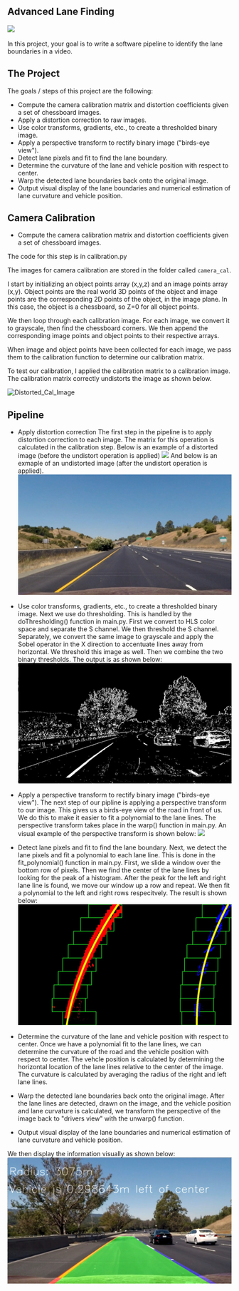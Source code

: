## Advanced Lane Finding
![](./output.gif)

In this project, your goal is to write a software pipeline to identify the lane boundaries in a video.

The Project
---

The goals / steps of this project are the following:

* Compute the camera calibration matrix and distortion coefficients given a set of chessboard images.
* Apply a distortion correction to raw images.
* Use color transforms, gradients, etc., to create a thresholded binary image.
* Apply a perspective transform to rectify binary image ("birds-eye view").
* Detect lane pixels and fit to find the lane boundary.
* Determine the curvature of the lane and vehicle position with respect to center.
* Warp the detected lane boundaries back onto the original image.
* Output visual display of the lane boundaries and numerical estimation of lane curvature and vehicle position.

Camera Calibration
---
* Compute the camera calibration matrix and distortion coefficients given a set of chessboard images.

The code for this step is in calibration.py

The images for camera calibration are stored in the folder called `camera_cal`. 

I start by initializing an object points array (x,y,z) and an image points array (x,y). Object points are the real world 3D points of the object and image points are the corresponding 2D points of the object, in the image plane. In this case, the object is a chessboard, so Z=0 for all object points. 

We then loop through each calibration image. For each image, we convert it to grayscale, then find the chessboard corners. We then append the corresponding image points and object points to their respective arrays. 

When image and object points have been collected for each image, we pass them to the calibration function to determine our calibration matrix. 

To test our calibration, I applied the calibration matrix to a calibration image. The calibration matrix correctly undistorts the image as shown below.

![Distorted_Cal_Image](./examples/undistort_output.png)

Pipeline
---

* Apply distortion correction
The first step in the pipeline is to apply distortion correction to each image. The matrix for this operation is calculated in the calibration step. Below is an example of a distorted image (before the undistort operation is applied)
![](./test_images/straight_lines1.jpg)
And below is an exmaple of an undistorted image (after the undistort operation is applied). 
![](./output_images/test7_undistorted.jpg)

* Use color transforms, gradients, etc., to create a thresholded binary image.
Next we use do thresholding. This is handled by the doThresholding() function in main.py. 
First we convert to HLS color space and separate the S channel. We then threshold the S channel. 
Separately, we convert the same image to grayscale and apply the Sobel operator in the X direction to accentuate lines away from horizontal. We threshold this image as well.
Then we combine the two binary thresholds. The output is as shown below:
![](./output_images/test1_color_binary.jpg)

* Apply a perspective transform to rectify binary image ("birds-eye view").
The next step of our pipline is applying a perspective transform to our image. This gives us a birds-eye view of the road in front of us. We do this to make it easier to fit a polynomial to the lane lines. The perspective transform takes place in the warp() function in main.py. An visual example of the perspective transform is shown below:
![](./examples/warped_straight_lines.jpg)

* Detect lane pixels and fit to find the lane boundary.
Next, we detect the lane pixels and fit a polynomial to each lane line. This is done in the fit_polynomial() function in main.py. First, we slide a window over the bottom row of pixels. Then we find the center of the lane lines by looking for the peak of a histogram. After the peak for the left and right lane line is found, we move our window up a row and repeat. We then fit a polynomial to the left and right rows respecitvely. The result is shown below:
![](./output_images/test3_top_down.jpg)

* Determine the curvature of the lane and vehicle position with respect to center.
Once we have a polynomial fit to the lane lines, we can determine the curvature of the road and the vehicle position with respect to center. 
The vehcle position is calculated by determining the horizontal location of the lane lines relative to the center of the image. 
The curvature is calculated by averaging the radius of the right and left lane lines. 

* Warp the detected lane boundaries back onto the original image.
After the lane lines are detected, drawn on the image, and the vehicle position and lane curvature is calculated, we transform the perspective of the image back to "drivers view" with the unwarp() function.

* Output visual display of the lane boundaries and numerical estimation of lane curvature and vehicle position.

We then display the information visually as shown below:
![](./output_images/test6_stacked.jpg)


